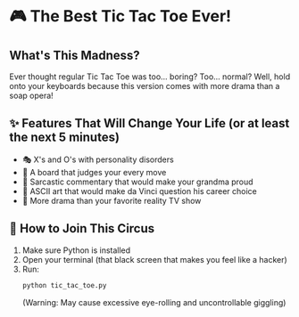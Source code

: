 # 🎮 The Best Tic Tac Toe Ever!

## What's This Madness?
Ever thought regular Tic Tac Toe was too... boring? Too... normal? Well, hold onto your keyboards because this version comes with more drama than a soap opera! 

## ✨ Features That Will Change Your Life (or at least the next 5 minutes)
- 🎭 X's and O's with personality disorders
- 🎪 A board that judges your every move
- 🌟 Sarcastic commentary that would make your grandma proud
- 🎨 ASCII art that would make da Vinci question his career choice
- 🎵 More drama than your favorite reality TV show

## 🚀 How to Join This Circus
1. Make sure Python is installed
2. Open your terminal (that black screen that makes you feel like a hacker)
3. Run:
   ```bash
   python tic_tac_toe.py
   ```
   (Warning: May cause excessive eye-rolling and uncontrollable giggling)
